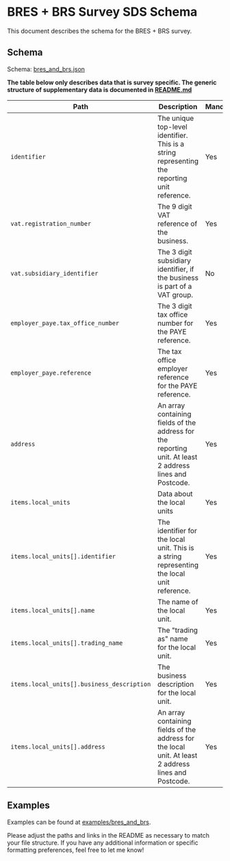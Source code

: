 # BRES + BRS Survey SDS Schema

This document describes the schema for the BRES + BRS survey.

## Schema

Schema: [bres_and_brs.json](/schemas/bres_and_brs.json)

**The table below only describes data that is survey specific. The generic structure of supplementary data is documented in [README.md](/docs/README.md)**

| Path                                        | Description                                                                                              | Mandatory |
|---------------------------------------------|----------------------------------------------------------------------------------------------------------|-----------|
| `identifier`                                | The unique top-level identifier. This is a string representing the reporting unit reference.             | Yes       |
| `vat.registration_number`                   | The 9 digit VAT reference of the business.                                                               | Yes       |
| `vat.subsidiary_identifier`                 | The 3 digit subsidiary identifier, if the business is part of a VAT group.                               | No        |
| `employer_paye.tax_office_number`           | The 3 digit tax office number for the PAYE reference.                                                    | Yes       |
| `employer_paye.reference`                   | The tax office employer reference for the PAYE reference.                                                | Yes       |
| `address`                                   | An array containing fields of the address for the reporting unit. At least 2 address lines and Postcode. | Yes       |
| `items.local_units`                         | Data about the local units                                                                               | Yes       |
| `items.local_units[].identifier`            | The identifier for the local unit. This is a string representing the local unit reference.               | Yes       |
| `items.local_units[].name`                  | The name of the local unit.                                                                              | Yes       |
| `items.local_units[].trading_name`          | The "trading as" name for the local unit.                                                                | Yes       |
| `items.local_units[].business_description`  | The business description for the local unit.                                                             | Yes       |
| `items.local_units[].address`               | An array containing fields of the address for the local unit. At least 2 address lines and Postcode.     | Yes       |

## Examples

Examples can be found at [examples/bres_and_brs](/examples/bres_and_brs).

Please adjust the paths and links in the README as necessary to match your file structure. If you have any additional information or specific formatting preferences, feel free to let me know!
